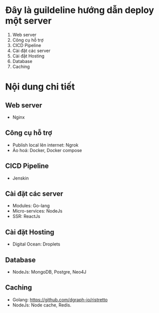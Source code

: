 # Đây là guildeline hướng dẫn deploy một server
1. Web server
3. Công cụ hỗ trợ
2. CICD Pipeline
3. Cài đặt các server
4. Cài đặt Hosting
5. Database
5. Caching

# Nội dung chi tiết
## Web server
   - Nginx
## Công cụ hỗ trợ
   - Publish local lên internet: Ngrok
   - Ảo hoá: Docker, Docker compose
## CICD Pipeline
   - Jenskin
## Cài đặt các server
   - Modules: Go-lang
   - Micro-services: NodeJs
   - SSR: ReactJs
## Cài đặt Hosting
   - Digital Ocean: Droplets
## Database
   - NodeJs: MongoDB, Postgre, Neo4J
## Caching
   - Golang: https://github.com/dgraph-io/ristretto
   - NodeJs: Node cache, Redis.